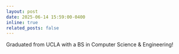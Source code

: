 ```yaml
---
layout: post
date: 2025-06-14 15:59:00-0400
inline: true
related_posts: false
---
```


Graduated from UCLA with a BS in Computer Science & Engineering!
